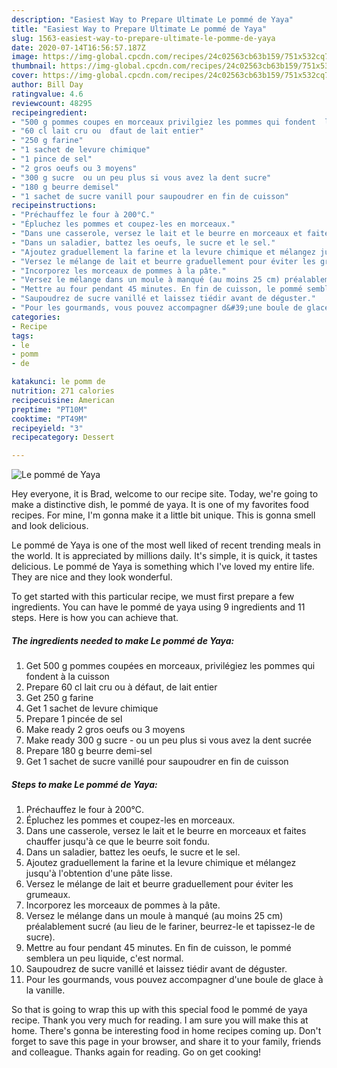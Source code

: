```yaml
---
description: "Easiest Way to Prepare Ultimate Le pommé de Yaya"
title: "Easiest Way to Prepare Ultimate Le pommé de Yaya"
slug: 1563-easiest-way-to-prepare-ultimate-le-pomme-de-yaya
date: 2020-07-14T16:56:57.187Z
image: https://img-global.cpcdn.com/recipes/24c02563cb63b159/751x532cq70/le-pomme-de-yaya-photo-principale-de-la-recette.jpg
thumbnail: https://img-global.cpcdn.com/recipes/24c02563cb63b159/751x532cq70/le-pomme-de-yaya-photo-principale-de-la-recette.jpg
cover: https://img-global.cpcdn.com/recipes/24c02563cb63b159/751x532cq70/le-pomme-de-yaya-photo-principale-de-la-recette.jpg
author: Bill Day
ratingvalue: 4.6
reviewcount: 48295
recipeingredient:
- "500 g pommes coupes en morceaux privilgiez les pommes qui fondent  la cuisson"
- "60 cl lait cru ou  dfaut de lait entier"
- "250 g farine"
- "1 sachet de levure chimique"
- "1 pince de sel"
- "2 gros oeufs ou 3 moyens"
- "300 g sucre  ou un peu plus si vous avez la dent sucre"
- "180 g beurre demisel"
- "1 sachet de sucre vanill pour saupoudrer en fin de cuisson"
recipeinstructions:
- "Préchauffez le four à 200°C."
- "Épluchez les pommes et coupez-les en morceaux."
- "Dans une casserole, versez le lait et le beurre en morceaux et faites chauffer jusqu&#39;à ce que le beurre soit fondu."
- "Dans un saladier, battez les oeufs, le sucre et le sel."
- "Ajoutez graduellement la farine et la levure chimique et mélangez jusqu&#39;à l&#39;obtention d&#39;une pâte lisse."
- "Versez le mélange de lait et beurre graduellement pour éviter les grumeaux."
- "Incorporez les morceaux de pommes à la pâte."
- "Versez le mélange dans un moule à manqué (au moins 25 cm) préalablement sucré (au lieu de le fariner, beurrez-le et tapissez-le de sucre)."
- "Mettre au four pendant 45 minutes. En fin de cuisson, le pommé semblera un peu liquide, c&#39;est normal."
- "Saupoudrez de sucre vanillé et laissez tiédir avant de déguster."
- "Pour les gourmands, vous pouvez accompagner d&#39;une boule de glace à la vanille."
categories:
- Recipe
tags:
- le
- pomm
- de

katakunci: le pomm de 
nutrition: 271 calories
recipecuisine: American
preptime: "PT10M"
cooktime: "PT49M"
recipeyield: "3"
recipecategory: Dessert

---
```



![Le pommé de Yaya](https://img-global.cpcdn.com/recipes/24c02563cb63b159/751x532cq70/le-pomme-de-yaya-photo-principale-de-la-recette.jpg)

Hey everyone, it is Brad, welcome to our recipe site. Today, we're going to make a distinctive dish, le pommé de yaya. It is one of my favorites food recipes. For mine, I'm gonna make it a little bit unique. This is gonna smell and look delicious.



Le pommé de Yaya is one of the most well liked of recent trending meals in the world. It is appreciated by millions daily. It's simple, it is quick, it tastes delicious. Le pommé de Yaya is something which I've loved my entire life. They are nice and they look wonderful.


To get started with this particular recipe, we must first prepare a few ingredients. You can have le pommé de yaya using 9 ingredients and 11 steps. Here is how you can achieve that.

<!--inarticleads1-->

##### The ingredients needed to make Le pommé de Yaya:

1. Get 500 g pommes coupées en morceaux, privilégiez les pommes qui fondent à la cuisson
1. Prepare 60 cl lait cru ou à défaut, de lait entier
1. Get 250 g farine
1. Get 1 sachet de levure chimique
1. Prepare 1 pincée de sel
1. Make ready 2 gros oeufs ou 3 moyens
1. Make ready 300 g sucre - ou un peu plus si vous avez la dent sucrée
1. Prepare 180 g beurre demi-sel
1. Get 1 sachet de sucre vanillé pour saupoudrer en fin de cuisson




<!--inarticleads2-->

##### Steps to make Le pommé de Yaya:

1. Préchauffez le four à 200°C.
1. Épluchez les pommes et coupez-les en morceaux.
1. Dans une casserole, versez le lait et le beurre en morceaux et faites chauffer jusqu&#39;à ce que le beurre soit fondu.
1. Dans un saladier, battez les oeufs, le sucre et le sel.
1. Ajoutez graduellement la farine et la levure chimique et mélangez jusqu&#39;à l&#39;obtention d&#39;une pâte lisse.
1. Versez le mélange de lait et beurre graduellement pour éviter les grumeaux.
1. Incorporez les morceaux de pommes à la pâte.
1. Versez le mélange dans un moule à manqué (au moins 25 cm) préalablement sucré (au lieu de le fariner, beurrez-le et tapissez-le de sucre).
1. Mettre au four pendant 45 minutes. En fin de cuisson, le pommé semblera un peu liquide, c&#39;est normal.
1. Saupoudrez de sucre vanillé et laissez tiédir avant de déguster.
1. Pour les gourmands, vous pouvez accompagner d&#39;une boule de glace à la vanille.




So that is going to wrap this up with this special food le pommé de yaya recipe. Thank you very much for reading. I am sure you will make this at home. There's gonna be interesting food in home recipes coming up. Don't forget to save this page in your browser, and share it to your family, friends and colleague. Thanks again for reading. Go on get cooking!
